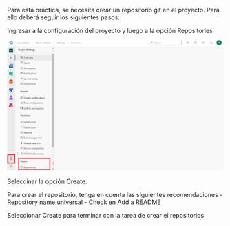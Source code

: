 Para esta práctica, se necesita crear un repositorio git en el proyecto. Para ello deberá seguir los siguientes pasos:

Ingresar a la configuración del proyecto y luego a la opción Repositories

![crear-repositorio](./assets/crear-repositorio-proyecto.jpg)

Seleccinar la opción Create.

Para crear el repositorio, tenga en cuenta las siguientes recomendaciones
    - Repository name:universal 
    - Check en Add a README

Seleccionar Create para terminar con la tarea de crear el repositorios